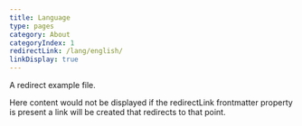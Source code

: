 ```yaml
---
title: Language
type: pages
category: About
categoryIndex: 1
redirectLink: /lang/english/
linkDisplay: true
---
```


A redirect example file.

Here content would not be displayed if the redirectLink frontmatter property is present a link will be created that redirects to that point.